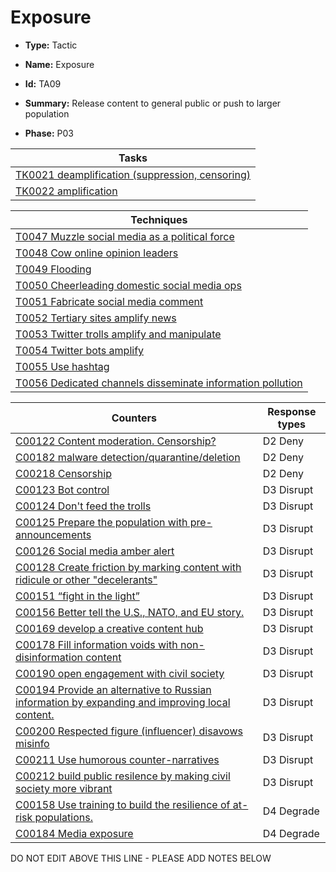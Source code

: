 # Exposure

* **Type:** Tactic

* **Name:** Exposure

* **Id:** TA09

* **Summary:** Release content to general public or push to larger population

* **Phase:** P03



| Tasks |
| ----- |
| [TK0021 deamplification (suppression, censoring)](../tasks/TK0021.md) |
| [TK0022 amplification](../tasks/TK0022.md) |



| Techniques |
| ---------- |
| [T0047 Muzzle social media as a political force](../techniques/T0047.md) |
| [T0048 Cow online opinion leaders](../techniques/T0048.md) |
| [T0049 Flooding](../techniques/T0049.md) |
| [T0050 Cheerleading domestic social media ops](../techniques/T0050.md) |
| [T0051 Fabricate social media comment](../techniques/T0051.md) |
| [T0052 Tertiary sites amplify news](../techniques/T0052.md) |
| [T0053 Twitter trolls amplify and manipulate](../techniques/T0053.md) |
| [T0054 Twitter bots amplify](../techniques/T0054.md) |
| [T0055 Use hashtag](../techniques/T0055.md) |
| [T0056 Dedicated channels disseminate information pollution](../techniques/T0056.md) |



| Counters | Response types |
| -------- | -------------- |
| [C00122 Content moderation. Censorship?](../counters/C00122.md) | D2 Deny |
| [C00182 malware detection/quarantine/deletion](../counters/C00182.md) | D2 Deny |
| [C00218 Censorship](../counters/C00218.md) | D2 Deny |
| [C00123 Bot control](../counters/C00123.md) | D3 Disrupt |
| [C00124 Don't feed the trolls](../counters/C00124.md) | D3 Disrupt |
| [C00125 Prepare the population with pre-announcements](../counters/C00125.md) | D3 Disrupt |
| [C00126 Social media amber alert](../counters/C00126.md) | D3 Disrupt |
| [C00128 Create friction by marking content with ridicule or other "decelerants"](../counters/C00128.md) | D3 Disrupt |
| [C00151 “fight in the light”](../counters/C00151.md) | D3 Disrupt |
| [C00156 Better tell the U.S., NATO, and EU story.](../counters/C00156.md) | D3 Disrupt |
| [C00169 develop a creative content hub](../counters/C00169.md) | D3 Disrupt |
| [C00178 Fill information voids with non-disinformation content](../counters/C00178.md) | D3 Disrupt |
| [C00190 open engagement with civil society](../counters/C00190.md) | D3 Disrupt |
| [C00194 Provide an alternative to Russian information by expanding and improving local content.](../counters/C00194.md) | D3 Disrupt |
| [C00200 Respected figure (influencer) disavows misinfo](../counters/C00200.md) | D3 Disrupt |
| [C00211 Use humorous counter-narratives](../counters/C00211.md) | D3 Disrupt |
| [C00212 build public resilence by making civil society more vibrant](../counters/C00212.md) | D3 Disrupt |
| [C00158 Use training to build the resilience of at-risk populations.](../counters/C00158.md) | D4 Degrade |
| [C00184 Media exposure](../counters/C00184.md) | D4 Degrade |


DO NOT EDIT ABOVE THIS LINE - PLEASE ADD NOTES BELOW